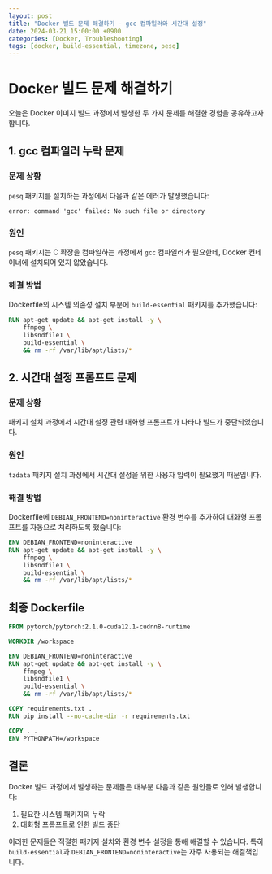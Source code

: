```yaml
---
layout: post
title: "Docker 빌드 문제 해결하기 - gcc 컴파일러와 시간대 설정"
date: 2024-03-21 15:00:00 +0900
categories: [Docker, Troubleshooting]
tags: [docker, build-essential, timezone, pesq]
---
```


# Docker 빌드 문제 해결하기

오늘은 Docker 이미지 빌드 과정에서 발생한 두 가지 문제를 해결한 경험을 공유하고자 합니다.

## 1. gcc 컴파일러 누락 문제

### 문제 상황
`pesq` 패키지를 설치하는 과정에서 다음과 같은 에러가 발생했습니다:
```
error: command 'gcc' failed: No such file or directory
```

### 원인
`pesq` 패키지는 C 확장을 컴파일하는 과정에서 `gcc` 컴파일러가 필요한데, Docker 컨테이너에 설치되어 있지 않았습니다.

### 해결 방법
Dockerfile의 시스템 의존성 설치 부분에 `build-essential` 패키지를 추가했습니다:

```dockerfile
RUN apt-get update && apt-get install -y \
    ffmpeg \
    libsndfile1 \
    build-essential \
    && rm -rf /var/lib/apt/lists/*
```

## 2. 시간대 설정 프롬프트 문제

### 문제 상황
패키지 설치 과정에서 시간대 설정 관련 대화형 프롬프트가 나타나 빌드가 중단되었습니다.

### 원인
`tzdata` 패키지 설치 과정에서 시간대 설정을 위한 사용자 입력이 필요했기 때문입니다.

### 해결 방법
Dockerfile에 `DEBIAN_FRONTEND=noninteractive` 환경 변수를 추가하여 대화형 프롬프트를 자동으로 처리하도록 했습니다:

```dockerfile
ENV DEBIAN_FRONTEND=noninteractive
RUN apt-get update && apt-get install -y \
    ffmpeg \
    libsndfile1 \
    build-essential \
    && rm -rf /var/lib/apt/lists/*
```

## 최종 Dockerfile

```dockerfile
FROM pytorch/pytorch:2.1.0-cuda12.1-cudnn8-runtime

WORKDIR /workspace

ENV DEBIAN_FRONTEND=noninteractive
RUN apt-get update && apt-get install -y \
    ffmpeg \
    libsndfile1 \
    build-essential \
    && rm -rf /var/lib/apt/lists/*

COPY requirements.txt .
RUN pip install --no-cache-dir -r requirements.txt

COPY . .
ENV PYTHONPATH=/workspace
```

## 결론

Docker 빌드 과정에서 발생하는 문제들은 대부분 다음과 같은 원인들로 인해 발생합니다:
1. 필요한 시스템 패키지의 누락
2. 대화형 프롬프트로 인한 빌드 중단

이러한 문제들은 적절한 패키지 설치와 환경 변수 설정을 통해 해결할 수 있습니다. 특히 `build-essential`과 `DEBIAN_FRONTEND=noninteractive`는 자주 사용되는 해결책입니다. 